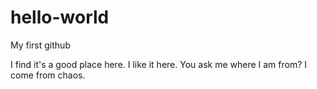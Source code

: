 # hello-world
My first github

I find it's a good place here. I like it here.
You ask me where I am from?
I come from chaos.
